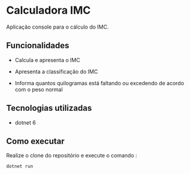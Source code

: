 # Calculadora IMC

Aplicação console para o cálculo do IMC.

## Funcionalidades

- Calcula e apresenta o IMC

- Apresenta a classificação do IMC

- Informa quantos quilogramas está faltando ou excedendo de acordo com o peso normal

## Tecnologias utilizadas

- dotnet 6

## Como executar

Realize o clone do repositório e execute o comando :
```
dotnet run
```